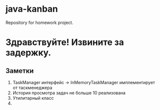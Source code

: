 # java-kanban
Repository for homework project.

# Здравствуйте! Извините за задержку.

## Заметки

1. TaskManager интерфейс -> InMemoryTaskManager имплементирует от таскменеджера
2. История просмотра задач не больше 10 реализована
3. Утилитарный класс 
4. 

